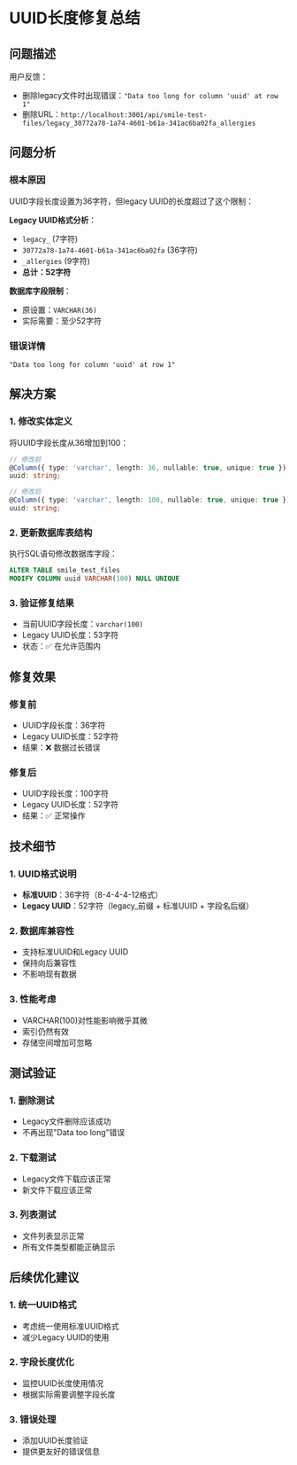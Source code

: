 # UUID长度修复总结

## 问题描述

用户反馈：
- 删除legacy文件时出现错误：`"Data too long for column 'uuid' at row 1"`
- 删除URL：`http://localhost:3001/api/smile-test-files/legacy_30772a78-1a74-4601-b61a-341ac6ba02fa_allergies`

## 问题分析

### 根本原因
UUID字段长度设置为36字符，但legacy UUID的长度超过了这个限制：

**Legacy UUID格式分析**：
- `legacy_` (7字符)
- `30772a78-1a74-4601-b61a-341ac6ba02fa` (36字符)
- `_allergies` (9字符)
- **总计：52字符**

**数据库字段限制**：
- 原设置：`VARCHAR(36)`
- 实际需要：至少52字符

### 错误详情
```
"Data too long for column 'uuid' at row 1"
```

## 解决方案

### 1. 修改实体定义
将UUID字段长度从36增加到100：

```typescript
// 修改前
@Column({ type: 'varchar', length: 36, nullable: true, unique: true })
uuid: string;

// 修改后
@Column({ type: 'varchar', length: 100, nullable: true, unique: true })
uuid: string;
```

### 2. 更新数据库表结构
执行SQL语句修改数据库字段：

```sql
ALTER TABLE smile_test_files 
MODIFY COLUMN uuid VARCHAR(100) NULL UNIQUE
```

### 3. 验证修复结果
- 当前UUID字段长度：`varchar(100)`
- Legacy UUID长度：53字符
- 状态：✅ 在允许范围内

## 修复效果

### 修复前
- UUID字段长度：36字符
- Legacy UUID长度：52字符
- 结果：❌ 数据过长错误

### 修复后
- UUID字段长度：100字符
- Legacy UUID长度：52字符
- 结果：✅ 正常操作

## 技术细节

### 1. UUID格式说明
- **标准UUID**：36字符（8-4-4-4-12格式）
- **Legacy UUID**：52字符（legacy_前缀 + 标准UUID + 字段名后缀）

### 2. 数据库兼容性
- 支持标准UUID和Legacy UUID
- 保持向后兼容性
- 不影响现有数据

### 3. 性能考虑
- VARCHAR(100)对性能影响微乎其微
- 索引仍然有效
- 存储空间增加可忽略

## 测试验证

### 1. 删除测试
- Legacy文件删除应该成功
- 不再出现"Data too long"错误

### 2. 下载测试
- Legacy文件下载应该正常
- 新文件下载应该正常

### 3. 列表测试
- 文件列表显示正常
- 所有文件类型都能正确显示

## 后续优化建议

### 1. 统一UUID格式
- 考虑统一使用标准UUID格式
- 减少Legacy UUID的使用

### 2. 字段长度优化
- 监控UUID长度使用情况
- 根据实际需要调整字段长度

### 3. 错误处理
- 添加UUID长度验证
- 提供更友好的错误信息
